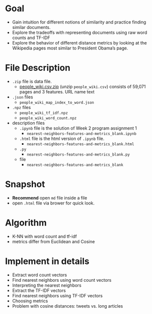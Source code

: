 # Goal
- Gain intuition for different notions of similarity and practice finding similar documents.
- Explore the tradeoffs with representing documents using raw word counts and TF-IDF
- Explore the behavior of different distance metrics by looking at the Wikipedia pages most similar to President Obama’s page.
# File Description
- `.zip` file is data file.
  - [people_wiki.csv.zip]() (unzip `people_wiki.csv`) consists of 59,071 pages and 3 features. URL name text
- `.json` files 
  - `people_wiki_map_index_to_word.json` 
- `.npz` files
  - `people_wiki_tf_idf.npz`
  - `people_wiki_word_count.npz`
- description files
  - `.ipynb` file is the solution of Week 2 program assignment 1
    - `nearest-neighbors-features-and-metrics_blank.ipynb`
  - `.html` file is the html version of `.ipynb` file.
    - `nearest-neighbors-features-and-metrics_blank.html`
  - `.py`
    - `nearest-neighbors-features-and-metrics_blank.py`
  - file
    - `nearest-neighbors-features-and-metrics_blank`
# Snapshot
- **Recommend** open `md` file inside a file
- open `.html` file via brower for quick look.
# Algorithm
- K-NN with word count and tf-idf
- metrics differ from Euclidean and Cosine
# Implement in details
- Extract word count vectors
- Find nearest neighbors using word count vectors
- Interpreting the nearest neighbors
- Extract the TF-IDF vectors
- Find nearest neighbors using TF-IDF vectors
- Choosing metrics
- Problem with cosine distances: tweets vs. long articles
  
